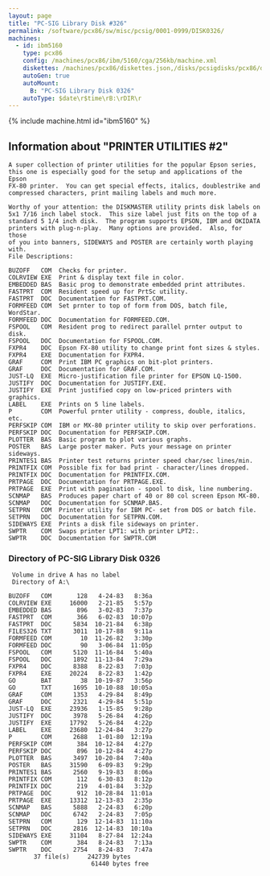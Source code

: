 ```yaml
---
layout: page
title: "PC-SIG Library Disk #326"
permalink: /software/pcx86/sw/misc/pcsig/0001-0999/DISK0326/
machines:
  - id: ibm5160
    type: pcx86
    config: /machines/pcx86/ibm/5160/cga/256kb/machine.xml
    diskettes: /machines/pcx86/diskettes.json,/disks/pcsigdisks/pcx86/diskettes.json
    autoGen: true
    autoMount:
      B: "PC-SIG Library Disk 0326"
    autoType: $date\r$time\rB:\rDIR\r
---
```


{% include machine.html id="ibm5160" %}

## Information about "PRINTER UTILITIES #2"

    A super collection of printer utilities for the popular Epson series,
    this one is especially good for the setup and applications of the Epson
    FX-80 printer.  You can get special effects, italics, doublestrike and
    compressed characters, print mailing labels and much more.
    
    Worthy of your attention: the DISKMASTER utility prints disk labels on
    5x1 7/16 inch label stock.  This size label just fits on the top of a
    standard 5 1/4 inch disk.  The program supports EPSON, IBM and OKIDATA
    printers with plug-n-play.  Many options are provided.  Also, for those
    of you into banners, SIDEWAYS and POSTER are certainly worth playing
    with.
    File Descriptions:
    
    BUZOFF   COM  Checks for printer.
    COLRVIEW EXE  Print & display text file in color.
    EMBEDDED BAS  Basic prog to demonstrate embedded print attributes.
    FASTPRT  COM  Resident speed up for PrtSc utility.
    FASTPRT  DOC  Documentation for FASTPRT.COM.
    FORMFEED COM  Set prnter to top of form from DOS, batch file, WordStar.
    FORMFEED DOC  Documentation for FORMFEED.COM.
    FSPOOL   COM  Resident prog to redirect parallel prnter output to disk.
    FSPOOL   DOC  Documentation for FSPOOL.COM.
    FXPR4    DOC  Epson FX-80 utility to change print font sizes & styles.
    FXPR4    EXE  Documentation for FXPR4.
    GRAF     COM  Print IBM PC graphics on bit-plot printers.
    GRAF     DOC  Documentation for GRAF.COM.
    JUST-LQ  EXE  Micro-justification file printer for EPSON LQ-1500.
    JUSTIFY  DOC  Documentation for JUSTIFY.EXE.
    JUSTIFY  EXE  Print justified copy on low-priced printers with graphics.
    LABEL    EXE  Prints on 5 line labels.
    P        COM  Powerful prnter utility - compress, double, italics, etc.
    PERFSKIP COM  IBM or MX-80 printer utility to skip over perforations.
    PERFSKIP DOC  Documentation for PERFSKIP.COM.
    PLOTTER  BAS  Basic program to plot various graphs.
    POSTER   BAS  Large poster maker. Puts your message on printer sideways.
    PRINTES1 BAS  Printer test returns printer speed char/sec lines/min.
    PRINTFIX COM  Possible fix for bad print - character/lines dropped.
    PRINTFIX DOC  Documentation for PRINTFIX.COM.
    PRTPAGE  DOC  Documentation for PRTPAGE.EXE.
    PRTPAGE  EXE  Print with pagination - spool to disk, line numbering.
    SCNMAP   BAS  Produces paper chart of 40 or 80 col screen Epson MX-80.
    SCNMAP   DOC  Documentation for SCNMAP.BAS.
    SETPRN   COM  Printer utility for IBM PC- set from DOS or batch file.
    SETPRN   DOC  Documentation for SETPRN.COM.
    SIDEWAYS EXE  Prints a disk file sideways on printer.
    SWPTR    COM  Swaps printer LPT1: with printer LPT2:.
    SWPTR    DOC  Documentation for SWPTR.COM

### Directory of PC-SIG Library Disk 0326

     Volume in drive A has no label
     Directory of A:\

    BUZOFF   COM       128   4-24-83   8:36a
    COLRVIEW EXE     16000   2-21-85   5:57p
    EMBEDDED BAS       896   3-02-83   7:37p
    FASTPRT  COM       366   6-02-83  10:07p
    FASTPRT  DOC      5834  10-21-84   6:38p
    FILES326 TXT      3011  10-17-88   9:11a
    FORMFEED COM        10  11-26-82   3:30p
    FORMFEED DOC        90   3-06-84  11:05p
    FSPOOL   COM      5120  11-16-84   5:40a
    FSPOOL   DOC      1892  11-13-84   7:29a
    FXPR4    DOC      8388   8-22-83   7:03p
    FXPR4    EXE     20224   8-22-83   1:42p
    GO       BAT        38  10-19-87   3:56p
    GO       TXT      1695  10-10-88  10:05a
    GRAF     COM      1353   4-29-84   8:49p
    GRAF     DOC      2321   4-29-84   5:51p
    JUST-LQ  EXE     23936   1-15-85   9:28p
    JUSTIFY  DOC      3978   5-26-84   4:26p
    JUSTIFY  EXE     17792   5-26-84   4:22p
    LABEL    EXE     23680  12-24-84   3:27p
    P        COM      2688   1-01-80  12:19a
    PERFSKIP COM       384  10-12-84   4:27p
    PERFSKIP DOC       896  10-12-84   4:27p
    PLOTTER  BAS      3497  10-20-84   7:40a
    POSTER   BAS     31590   6-09-83   9:29p
    PRINTES1 BAS      2560   9-19-83   8:06a
    PRINTFIX COM       112   6-30-83   8:12p
    PRINTFIX DOC       219   4-01-84   3:32p
    PRTPAGE  DOC       912  10-28-84  11:01a
    PRTPAGE  EXE     13312  12-13-83   2:35p
    SCNMAP   BAS      5888   2-24-83   6:20p
    SCNMAP   DOC      6742   2-24-83   7:05p
    SETPRN   COM       129  12-14-83  11:10a
    SETPRN   DOC      2816  12-14-83  10:10a
    SIDEWAYS EXE     31104   8-27-84  12:24a
    SWPTR    COM       384   8-24-83   7:13a
    SWPTR    DOC      2754   8-24-83   7:47a
           37 file(s)     242739 bytes
                           61440 bytes free
